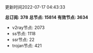 更新时间2022-07-17 04:43:33

**总订阅: 378**
**总节点: 15814**
**有效节点: 3634**
- v2ray节点: 2073
- ss节点: 1118
- ssr节点: 22
- trojan节点: 421
